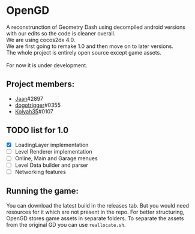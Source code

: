 # OpenGD
A reconstrunction of Geometry Dash using decompiled android versions with our edits so the code is cleaner overall.<br>
We are using cocos2dx 4.0.<br>
We are first going to remake 1.0 and then move on to later versions.<br>
The whole project is entirely open source except game assets.<br>
<br>
For now it is under development.

## Project members:
* [Jaan](https://github.com/JaanDev)#2897
* [dogotrigger](https://github.com/SergeyMC9730)#0355
* [Kolyah35](https://github.com/Kolyah35)#0107

## TODO list for 1.0
- [x] LoadingLayer implementation
- [ ] Level Renderer implementation
- [ ] Online, Main and Garage menues
- [ ] Level Data builder and parser
- [ ] Networking features

## Running the game:
You can download the latest build in the releases tab. But you would need resources for it which are not present in the repo. For better structuring, OpenGD stores game assets in separate folders. To separate the assets from the original GD you can use `reallocate.sh`.
